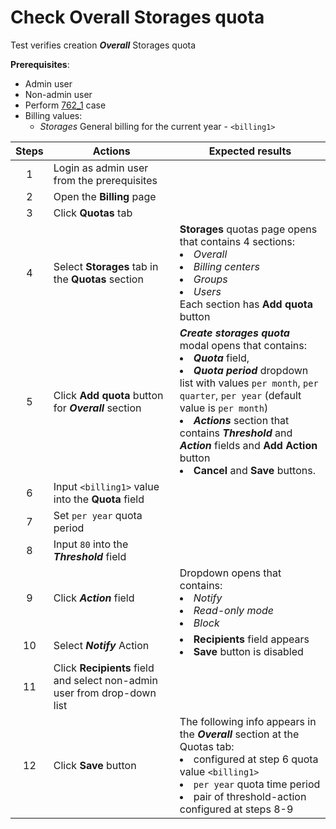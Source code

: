 # Check Overall Storages quota

Test verifies creation ***Overall*** Storages quota 

**Prerequisites**:
- Admin user 
- Non-admin user
- Perform [762_1](762_1.md) case
- Billing values:
  - *Storages* General billing for the current year - `<billing1>` 

| Steps | Actions | Expected results |
| :---: | --- | --- |
| 1 | Login as admin user from the prerequisites | |
| 2 | Open the **Billing** page | |
| 3 | Click **Quotas** tab |  |
| 4 | Select **Storages** tab in the **Quotas** section | **Storages** quotas page opens that contains 4 sections: <li> *Overall* <li> *Billing centers* <li> *Groups* <li> *Users* <br> Each section has **Add quota** button | 
| 5 | Click **Add quota** button for ***Overall*** section | ***Create storages quota*** modal opens that contains: <li> ***Quota*** field, <li> ***Quota period*** dropdown list with values `per month`, `per quarter`, `per year` (default value is `per month`) <li> ***Actions*** section that contains ***Threshold*** and ***Action*** fields and **Add Action** button <li> **Cancel** and **Save** buttons. |
| 6 | Input `<billing1>` value into the **Quota** field |  |
| 7 | Set `per year` quota period | |
| 8 | Input `80` into the ***Threshold*** field | |
| 9 | Click ***Action*** field | Dropdown opens that contains: <li> *Notify* <li> *Read-only mode* <li> *Block* |
| 10 | Select ***Notify*** Action | <li> **Recipients** field appears <li> **Save** button is disabled |
| 11 | Click **Recipients** field and select non-admin user from drop-down list | |
| 12 | Click **Save** button | The following info appears in the ***Overall*** section at the Quotas tab: <li> configured at step 6 quota value `<billing1>` <li> `per year` quota time period <li> pair of threshold-action configured at steps 8-9 |
